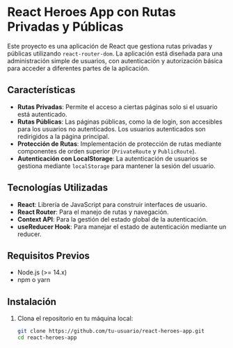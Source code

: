 # React Heroes App con Rutas Privadas y Públicas

Este proyecto es una aplicación de React que gestiona rutas privadas y públicas utilizando `react-router-dom`. La aplicación está diseñada para una administración simple de usuarios, con autenticación y autorización básica para acceder a diferentes partes de la aplicación.

## Características

- **Rutas Privadas**: Permite el acceso a ciertas páginas solo si el usuario está autenticado.
- **Rutas Públicas**: Las páginas públicas, como la de login, son accesibles para los usuarios no autenticados. Los usuarios autenticados son redirigidos a la página principal.
- **Protección de Rutas**: Implementación de protección de rutas mediante componentes de orden superior (`PrivateRoute` y `PublicRoute`).
- **Autenticación con LocalStorage**: La autenticación de usuarios se gestiona mediante `localStorage` para mantener la sesión del usuario.

## Tecnologías Utilizadas

- **React**: Librería de JavaScript para construir interfaces de usuario.
- **React Router**: Para el manejo de rutas y navegación.
- **Context API**: Para la gestión del estado global de la autenticación.
- **useReducer Hook**: Para manejar el estado de autenticación mediante un reducer.

## Requisitos Previos

- Node.js (>= 14.x)
- npm o yarn

## Instalación

1. Clona el repositorio en tu máquina local:

   ```bash
   git clone https://github.com/tu-usuario/react-heroes-app.git
   cd react-heroes-app
